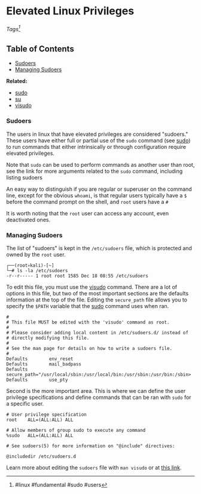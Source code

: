# Elevated Linux Privileges
###### Tags[^1]

[^1]: #linux #fundamental #sudo #users 

## Table of Contents

- <a href="#sudoers">Sudoers</a>
- <a href="#managing-sudo">Managing Sudoers</a>
<a href="#"></a>
<a id=""></a>

**Related:**
- [sudo](../../Tools,%20Binaries,%20and%20Programs/CLI%20Utilities/Fundamental%20Linux/sudo.md)
- [su](../../Tools,%20Binaries,%20and%20Programs/CLI%20Utilities/Fundamental%20Linux/su.md)
- [visudo](../../Tools,%20Binaries,%20and%20Programs/CLI%20Utilities/Fundamental%20Linux/visudo.md)

### Sudoers <a id="sudoers"></a>

The users in linux that have elevated privileges are considered "sudoers." These users have either full or partial use of the `sudo` command (see [sudo](../../Tools,%20Binaries,%20and%20Programs/CLI%20Utilities/Fundamental%20Linux/sudo.md)) to run commands that either intrinsically or through configuration require elevated privileges. 

Note that `sudo` can be used to perform commands as another user than root, see the link for more arguments related to the `sudo` command, including listing sudoers 

An easy way to distinguish if you are regular or superuser on the command line, except for the obvious `whoami`, is that regular users typically have a `$` before the command prompt on the shell, and `root` users have a `#`

It is worth noting that the `root` user can access any account, even deactivated ones. 

### Managing Sudoers <a id="managing-sudo"></a>

The list of "sudoers" is kept in the `/etc/sudoers` file, which is protected and owned by the `root` user. 

```
┌──(root💀kali)-[~]
└─# ls -la /etc/sudoers
-r--r----- 1 root root 1585 Dec 18 08:55 /etc/sudoers
```

To edit this file, you must use the [visudo](../../Tools,%20Binaries,%20and%20Programs/CLI%20Utilities/Fundamental%20Linux/visudo.md) command. There are a lot of options in this file, but two of the most important sections are the defaults information at the top of the file. Editing the `secure_path` file allows you to specify the `$PATH` variable that the [sudo](../../Tools,%20Binaries,%20and%20Programs/CLI%20Utilities/Fundamental%20Linux/sudo.md) command uses when ran. 
```
#
# This file MUST be edited with the 'visudo' command as root.
#
# Please consider adding local content in /etc/sudoers.d/ instead of
# directly modifying this file.
#
# See the man page for details on how to write a sudoers file.
#
Defaults        env_reset
Defaults        mail_badpass
Defaults        secure_path="/usr/local/sbin:/usr/local/bin:/usr/sbin:/usr/bin:/sbin>
Defaults        use_pty
```

Second is the more important area. This is where we can define the user privilege specifications and define commands that can be ran with `sudo` for a specific user.

```
# User privilege specification
root    ALL=(ALL:ALL) ALL

# Allow members of group sudo to execute any command
%sudo   ALL=(ALL:ALL) ALL

# See sudoers(5) for more information on "@include" directives:

@includedir /etc/sudoers.d
```

Learn more about editing the `sudoers` file with `man visudo` or at [this link](https://www.maketecheasier.com/edit-sudoers-file-linux/). 


